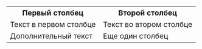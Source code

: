 <table>
  <tr>
    <th style="font-size: larger;">Первый столбец</th>
    <th style="font-size: larger;">Второй столбец</th>
  </tr>
  <tr>
    <td style="font-size: larger;">Текст в первом столбце</td>
    <td style="font-size: larger;">Текст во втором столбце</td>
  </tr>
  <tr>
    <td style="font-size: larger;">Дополнительный текст</td>
    <td style="font-size: larger;">Еще один столбец</td>
  </tr>
</table>
